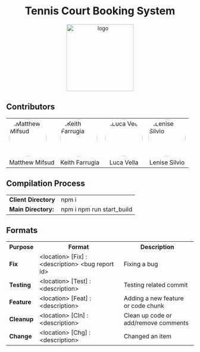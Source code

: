 <h1 align="center"> Tennis Court Booking System</h1>

<p align="center"><a target="_blank" rel="noopener noreferrer"><img width="180" src="https://i.ibb.co/z6nLrz5/logo.png" alt="logo"></a></p>

## Contributors
<div style="text-align: center;">
    <table style="margin: 0 auto;">
        <tr>
            <td><a href="https://github.com/mifsudmatthew"><img alt="Matthew Mifsud" style="width: 100px; border-radius: 50%;" src="https://avatars.githubusercontent.com/u/97695752?v=4"/></a></td>
            <td><a href="https://github.com/KeithFarrugia"><img alt="Keith Farrugia" style="width: 100px; border-radius: 50%;" src="https://avatars.githubusercontent.com/u/148719589?v=4"/></a></td>
            <td><a href="https://github.com/FirePhoenixBro"><img alt="Luca Vella" style="width: 100px; border-radius: 50%;" src="https://avatars.githubusercontent.com/u/104022853?v=4"/></a></td>
            <td><a href="https://github.com/lensil"><img alt="Lenise Silvio" style="width: 100px; border-radius: 50%;" src="https://avatars.githubusercontent.com/u/147991201?v=4"/></a></td>
        </tr>
        <tr style="text-align:center">
            <td> Matthew Mifsud </td>
            <td> Keith Farrugia </td>
            <td> Luca Vella </td>
            <td> Lenise Silvio </td>
        </tr>
    </table>
</div>


## Compilation Process

<table>
  <tr>
    <td><b>Client Directory</b></td>
    <td>npm i</td>
  </tr>
  <tr>
    <td><b>Main Directory:</b></td>
    <td>
    npm i
    npm run start_build
    </td>
  </tr>
</table>

## Formats

<table>
  <tr>
    <th><b>Purpose</b></th>
    <th> Format</th>
    <th> Description</th>
  </tr>

  <tr>
    <td><b>Fix</b></td>
    <td>&lt;location&gt; [Fix] : &lt;description&gt; &lt;bug report id&gt;</td>
    <td>Fixing a bug</td>
  </tr>
  
  <tr>
    <td><b>Testing</b></td>
    <td>&lt;location&gt; [Test] : &lt;description&gt;</td>
    <td>Testing related commit</td>
  </tr>

  <tr>
    <td><b>Feature</b></td>
    <td>&lt;location&gt; [Feat] : &lt;description&gt;</td>
    <td>Adding a new feature or code chunk</td>
  </tr>

  <tr>
    <td><b>Cleanup</b></td>
    <td>&lt;location&gt; [Cln] : &lt;description&gt;</td>
    <td>Clean up code or add/remove comments</td>
  </tr>

  <tr>
    <td><b>Change</b></td>
    <td>&lt;location&gt; [Chg] : &lt;description&gt;</td>
    <td>Changed an item</td>
  </tr>
</table>
